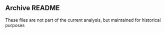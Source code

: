 ## Archive README

These files are not part of the current analysis, but maintained for historical purposes
